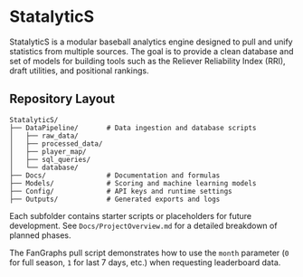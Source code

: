 # StatalyticS

StatalyticS is a modular baseball analytics engine designed to pull and unify statistics from multiple sources. The goal is to provide a clean database and set of models for building tools such as the Reliever Reliability Index (RRI), draft utilities, and positional rankings.

## Repository Layout

```
StatalyticS/
├── DataPipeline/       # Data ingestion and database scripts
│   ├── raw_data/
│   ├── processed_data/
│   ├── player_map/
│   ├── sql_queries/
│   └── database/
├── Docs/               # Documentation and formulas
├── Models/             # Scoring and machine learning models
├── Config/             # API keys and runtime settings
├── Outputs/            # Generated exports and logs
```

Each subfolder contains starter scripts or placeholders for future development. See `Docs/ProjectOverview.md` for a detailed breakdown of planned phases.

The FanGraphs pull script demonstrates how to use the `month` parameter (`0` for full season, `1` for last 7 days, etc.) when requesting leaderboard data.
